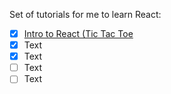 Set of tutorials for me to learn React:
<br>

- [x] [Intro to React (Tic Tac Toe](https://reactjs.org/tutorial/tutorial.html)
- [x] Text
- [x] Text
- [ ] Text
- [ ] Text
